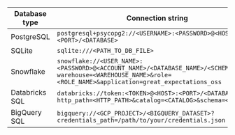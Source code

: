 
| Database type   | Connection string                                                                                                                                                |
|-----------------|------------------------------------------------------------------------------------------------------------------------------------------------------------------|
| PostgreSQL      | `postgresql+psycopg2://<USERNAME>:<PASSWORD>@<HOST>:<PORT>/<DATABASE>`                                                                                           |
| SQLite          | `sqlite:///<PATH_TO_DB_FILE>`                                                                                                                                    |
| Snowflake       | `snowflake://<USER_NAME>:<PASSWORD>@<ACCOUNT_NAME>/<DATABASE_NAME>/<SCHEMA_NAME>?warehouse=<WAREHOUSE_NAME>&role=<ROLE_NAME>&application=great_expectations_oss` |
| Databricks SQL  | `databricks://token:<TOKEN>@<HOST>:<PORT>/<DATABASE>?http_path=<HTTP_PATH>&catalog=<CATALOG>&schema=<SCHEMA>`                                                   |
| BigQuery SQL    | `bigquery://<GCP_PROJECT>/<BIGQUERY_DATASET>?credentials_path=/path/to/your/credentials.json`                                                                    |


